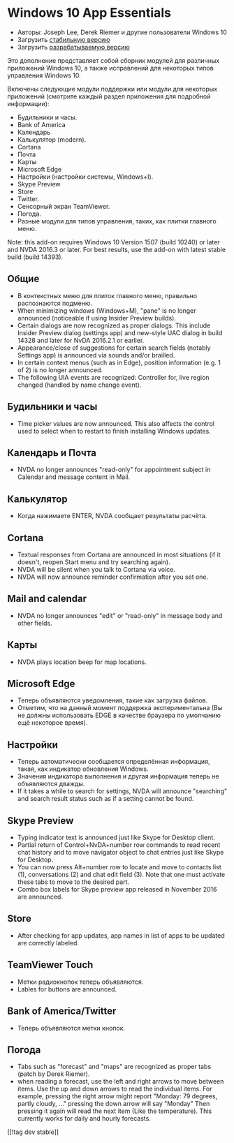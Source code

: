 # Windows 10 App Essentials #

* Авторы: Joseph Lee, Derek Riemer и другие пользователи Windows 10
* Загрузить [стабильную версию][1]
* Загрузить [разрабатываемую версию][2]

Это дополнение представляет собой сборник модулей для различных приложений
Windows 10, а также исправлений для некоторых типов управления Windows 10.

Включены следующие модули поддержки или модули для некоторых приложений
(смотрите каждый раздел приложения для подробной информации):

* Будильники и часы.
* Bank of America
* Календарь
* Калькулятор (modern).
* Cortana
* Почта
* Карты
* Microsoft Edge
* Настройки (настройки системы, Windows+I).
* Skype Preview
* Store
* Twitter.
* Сенсорный экран TeamViewer.
* Погода.
* Разные модули для типов управления, таких, как плитки главного меню.

Note: this add-on requires Windows 10 Version 1507 (build 10240) or later
and NVDA 2016.3 or later. For best results, use the add-on with latest
stable build (build 14393).

## Общие

* В контекстных меню для плиток главного меню, правильно распознаются
  подменю.
* When minimizing windows (Windows+M), "pane" is no longer announced
  (noticeable if using Insider Preview builds).
* Certain dialogs are now recognized as proper dialogs. This include Insider
  Preview dialog (settings app) and new-style UAC dialog in build 14328 and
  later for NvDA 2016.2.1 or earlier.
* Appearance/close of suggestions for certain search fields (notably
  Settings app) is announced via sounds and/or brailled.
* In certain context menus (such as in Edge), position information (e.g. 1
  of 2) is no longer announced.
* The following UIA events are recognized: Controller for, live region
  changed (handled by name change event).

## Будильники и часы

* Time picker values are now announced. This also affects the control used
  to select when to restart to finish installing Windows updates.

## Календарь и Почта

* NVDA no longer announces "read-only" for appointment subject in Calendar
  and message content in Mail.

## Калькулятор

* Когда нажимаете ENTER, NVDA сообщает результаты расчёта.

## Cortana

* Textual responses from Cortana are announced in most situations (if it
  doesn't, reopen Start menu and try searching again).
* NVDA will be silent when you talk to Cortana via voice.
* NVDA will now announce reminder confirmation after you set one.

## Mail and calendar

* NVDA no longer announces "edit" or "read-only" in message body and other
  fields.

## Карты

* NVDA plays location beep for map locations.

## Microsoft Edge

* Теперь объявляются уведомления, такие как загрузка файлов.
* Отметим, что на данный момент поддержка экспериментальна (Вы не должны
  использовать EDGE в качестве браузера по умолчанию ещё некоторое время).

## Настройки

* Теперь автоматически сообщается определённая информация, такая, как
  индикатор обновления Windows.
* Значения индикатора выполнения и другая информация теперь не объявляются
  дважды.
* If it takes a while to search for settings, NVDA will announce "searching"
  and search result status such as if a setting cannot be found.

## Skype Preview

* Typing indicator text is announced just like Skype for Desktop client.
* Partial return of Control+NvDA+number row commands to read recent chat
  history and to move navigator object to chat entries just like Skype for
  Desktop.
* You can now press Alt+number row to locate and move to contacts list (1),
  conversations (2) and chat edit field (3). Note that one must activate
  these tabs to move to the desired part.
* Combo box labels for Skype preview app released in November 2016 are
  announced.

## Store

* After checking for app updates, app names in list of apps to be updated
  are correctly labeled.

## TeamViewer Touch

* Метки радиокнопок теперь объявляются.
* Lables for buttons are announced.

## Bank of America/Twitter

* Теперь объявляются метки кнопок.

## Погода

* Tabs such as "forecast" and "maps" are recognized as proper tabs (patch by
  Derek Riemer).
* when reading a forecast, use the left and right arrows to move between
  items. Use the up and down arrows to read the individual items. For
  example, pressing the right arrow might report "Monday: 79 degrees, partly
  cloudy, ..." pressing the down arrow will say "Monday" Then pressing it
  again will read the next item (Like the temperature). This currently works
  for daily and hourly forecasts.

[[!tag dev stable]]

[1]: http://addons.nvda-project.org/files/get.php?file=w10

[2]: http://addons.nvda-project.org/files/get.php?file=w10-dev

